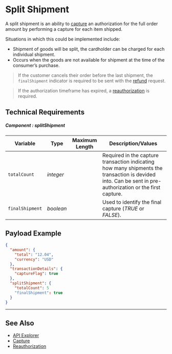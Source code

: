 # Split Shipment

A split shipment is an ability to [capture](?path=docs/Resources/API-Documents/Payments/Capture.md) an authorization for the full order amount by performing a capture for each item shipped.

Situations in which this could be implemented include:

- Shipment of goods will be split, the cardholder can be charged for each individual shipment.
- Occurs when the goods are not available for shipment at the time of the consumer’s purchase.

<!-- theme: info -->
> If the customer cancels their order before the last shipment, the `finalShipment` indicator is required to be sent with the [refund](?path=docs/Resources/API-Documents/Payments/Refund.md) request.

<!-- theme: warning -->
> If the authorization timeframe has expired, a [reauthorization](?path=docs/Resources/Guides/Authorizations/Re-Auth.md) is required.

## Technical Requirements

##### Component : splitShipment

|Variable    |  Type| Maximum Length | Description/Values|
|---------|----------|----------------|---------|
| `totalCount` | *integer* |  | Required in the capture transaction indicating how many shipments the transaction is devided into. Can be sent in pre-authorization or the first capture.|
| `finalShipment` | *boolean* |  | Used to identify the final capture (*TRUE* or *FALSE*).|


## Payload Example

```json
{
  "amount": {
    "total": "12.04",
    "currency": "USD"
  },
  "transactionDetails": {
    "captureFlag": true
  },
  "splitShipment": {
    "totalCount": 5
    "finalShipment": true
  }
}
```

---

## See Also

- [API Explorer](url)
- [Capture](?path=docs/Resources/API-Documents/Payments/Capture.md)
- [Reauthorization](?path=docs/Resources/Guides/Authorizations/Re-Auth.md)